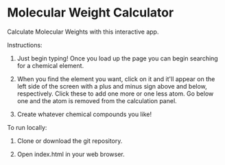 # Molecular Weight Calculator
Calculate Molecular Weights with this interactive app.

Instructions:

1) Just begin typing! Once you load up the page you can begin searching for a chemical element.

2) When you find the element you want, click on it and it'll appear on the left side of the screen with a plus and minus sign above and below, respectively. Click these to add one more or one less atom. Go below one and the atom is removed from the calculation panel.

3) Create whatever chemical compounds you like!

To run locally:

1) Clone or download the git repository.

2) Open index.html in your web browser.